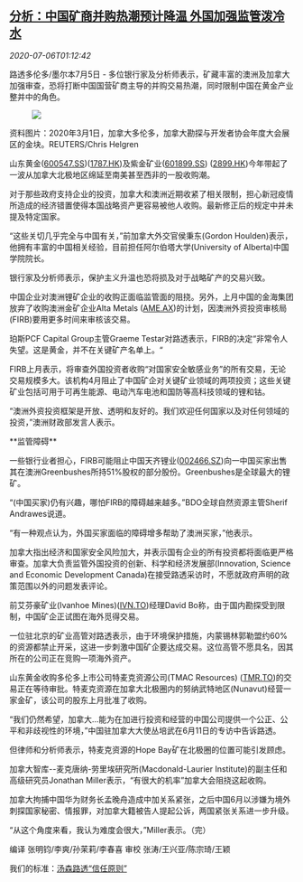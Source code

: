 <!--1593998603000-->
[分析：中国矿商并购热潮预计降温 外国加强监管泼冷水](https://cn.reuters.com/article/china-mining-m-a-wrapup-0705-sun-idCNKBS247039)
------

<div><i>2020-07-06T01:12:42</i></div><div class="StandardArticleBody_body"><p>路透多伦多/墨尔本7月5日 - 多位银行家及分析师表示，矿藏丰富的澳洲及加拿大加强审查，恐将打断中国国营矿商主导的并购交易热潮，同时限制中国在黄金产业整并中的角色。 </p><div class="PrimaryAsset_container"><div class="Image_container" tabindex="-1"><figure class="Image_zoom" style="padding-bottom:"><div class="LazyImage_container LazyImage_dark" style="background-image:none"><img src="//s4.reutersmedia.net/resources/r/?m=02&amp;d=20200706&amp;t=2&amp;i=1524716274&amp;r=LYNXMPEG6500Y&amp;w=600" aria-label="资料图片：2020年3月1日，加拿大多伦多，加拿大勘探与开发者协会年度大会展区的金块。REUTERS/Chris Helgren "/><div class="LazyImage_image LazyImage_fallback" style="background-image:url(//s4.reutersmedia.net/resources/r/?m=02&amp;d=20200706&amp;t=2&amp;i=1524716274&amp;r=LYNXMPEG6500Y&amp;w=600);background-position:center center;background-color:inherit"></div></div><div class="Image_expand-button" aria-label="Expand Image Slideshow" role="button" tabindex="0"></div></figure><figcaption><div class="Image_caption"><span>资料图片：2020年3月1日，加拿大多伦多，加拿大勘探与开发者协会年度大会展区的金块。REUTERS/Chris Helgren </span></div></figcaption></div></div><p>山东黄金(<span id="symbol_600547.SS_0"><a href="//www.reuters.com/companies/600547.SS">600547.SS</a></span>)(<span id="symbol_1787.HK_1"><a href="//www.reuters.com/companies/1787.HK">1787.HK</a></span>)及紫金矿业(<span id="symbol_601899.SS_2"><a href="//www.reuters.com/companies/601899.SS">601899.SS</a></span>) (<span id="symbol_2899.HK_3"><a href="//www.reuters.com/companies/2899.HK">2899.HK</a></span>)今年带起了一波从加拿大北极地区绵延至南美甚至西非的一股收购潮。 </p><p>对于那些政府支持企业的投资，加拿大和澳洲近期收紧了相关限制，担心新冠疫情所造成的经济错置使得本国战略资产更容易被他人收购。最新修正后的规定中并未提及特定国家。 </p><p>“这些关切几乎完全与中国有关，”前加拿大外交官侯秉东(Gordon Houlden)表示，他拥有丰富的中国相关经验，目前担任阿尔伯塔大学(University of Alberta)中国学院院长。 </p><p>银行家及分析师表示，保护主义升温也恐将损及对于战略矿产的交易兴致。 </p><p>中国企业对澳洲锂矿企业的收购正面临监管面的阻挠。另外，上月中国的金海集团放弃了收购澳洲金矿企业Alta Metals (<span id="symbol_AME.AX_4"><a href="//www.reuters.com/companies/AME.AX">AME.AX</a></span>)的计划，因澳洲外资投资审核局(FIRB)要用更多时间来审核该交易。 </p><p>珀斯PCF Capital Group主管Graeme Testar对路透表示，FIRB的决定“非常令人失望。这是黄金，并不在关键矿产名单上。“ </p><p>FIRB上月表示，将审查外国投资者收购“对国家安全敏感业务”的所有交易，无论交易规模多大。该机构4月阻止了中国矿企对关键矿业领域的两项投资；这些关键矿业包括可用于可再生能源、电动汽车电池和国防等高科技领域的锂和钴。 </p><p>“澳洲外资投资框架是开放、透明和友好的。我们欢迎任何国家以及对任何领域的投资，”澳洲财政部发言人表示。 </p><p>**监管障碍** </p><p>一些银行业者担心，FIRB可能阻止中国天齐锂业(<span id="symbol_002466.SZ_5"><a href="//www.reuters.com/companies/002466.SZ">002466.SZ</a></span>)向一中国买家出售其在澳洲Greenbushes所持51%股权的部分股份。Greenbushes是全球最大的锂矿。 </p><p>“(中国买家)仍有兴趣，哪怕FIRB的障碍越来越多。”BDO全球自然资源主管Sherif Andrawes说道。 </p><p>“有一种观点认为，外国买家面临的障碍增多帮助了澳洲买家，”他表示。 </p><p>加拿大指出经济和国家安全风险加大，并表示国有企业的所有投资都将面临更严格审查。加拿大负责监管外国投资的创新、科学和经济发展部(Innovation, Science and Economic Development Canada)在接受路透采访时，不愿就政府声明的政策范围以外的问题发表评论。 </p><p>前艾芬豪矿业(Ivanhoe Mines)(<span id="symbol_IVN.TO_6"><a href="//www.reuters.com/companies/IVN.TO">IVN.TO</a></span>)经理David Bo称，由于国内勘探受到限制，中国矿企正试图在海外觅得交易。 </p><p>一位驻北京的矿业高管对路透表示，由于环境保护措施，内蒙锡林郭勒盟约60%的资源都禁止开采，这进一步刺激中国矿企要达成交易。这位高管不愿具名，因其所在的公司正在竞购一项海外资产。 </p><p>山东黄金收购多伦多上市公司特麦克资源公司(TMAC Resources) (<span id="symbol_TMR.TO_7"><a href="//www.reuters.com/companies/TMR.TO">TMR.TO</a></span>)的交易正在等待审批。特麦克资源在加拿大北极圈内的努纳武特地区(Nunavut)经营一家金矿，该公司的股东上月批准了收购。 </p><p>“我们仍然希望，加拿大...能为在加进行投资和经营的中国公司提供一个公正、公平和非歧视性的环境，”中国驻加拿大大使丛培武在6月11日的专访中告诉路透。 </p><p>但律师和分析师表示，特麦克资源的Hope Bay矿在北极圈的位置可能引发顾虑。 </p><p>加拿大智库--麦克唐纳-劳里埃研究所(Macdonald-Laurier Institute)的副主任和高级研究员Jonathan Miller表示，“有很大的机率”加拿大会阻挠这起收购。 </p><p>加拿大拘捕中国华为财务长孟晚舟造成中加关系紧张，之后中国6月以涉嫌为境外刺探国家秘密、情报罪，对加拿大籍被告人提起公诉，两国紧张关系进一步升级。 </p><p>“从这个角度来看，我认为难度会很大，”Miller表示。（完） </p><div class="Attribution_container"><div class="Attribution_attribution"><p class="Attribution_content">编译 张明钧/李爽/孙茉莉/李春喜 审校 张涛/王兴亚/陈宗琦/王颖 </p></div></div><div class="StandardArticleBody_trustBadgeContainer"><span class="StandardArticleBody_trustBadgeTitle">我们的标准：</span><span class="trustBadgeUrl"><a href="https://www.thomsonreuters.cn/content/dam/openweb/documents/pdf/china/brochures/about-us-1.pdf">汤森路透“信任原则”</a></span></div></div>
